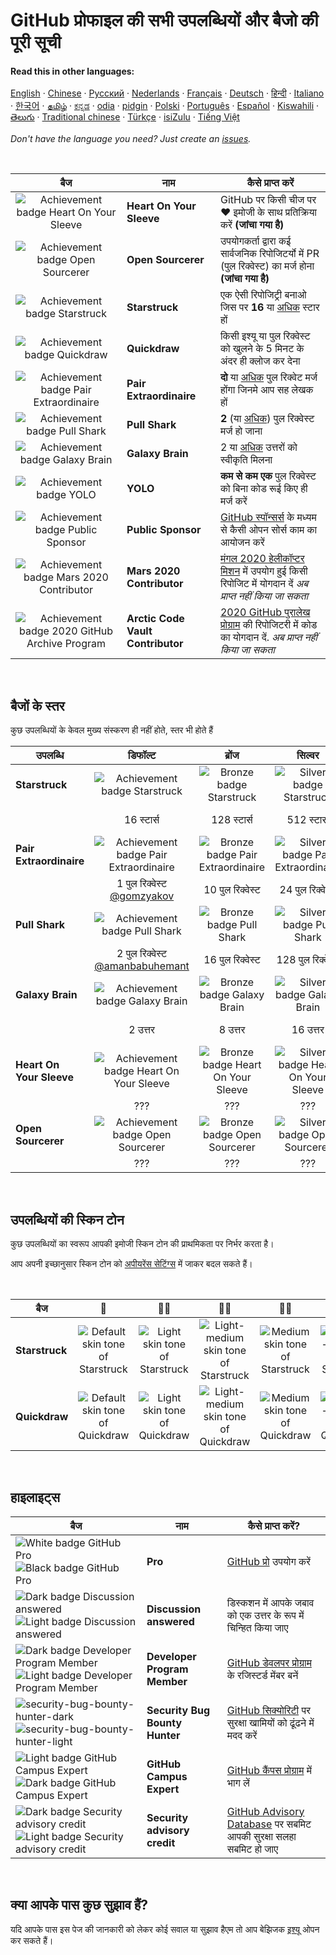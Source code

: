 # GitHub प्रोफाइल की सभी उपलब्धियों और बैजो की पूरी सूची

#### Read this in other languages:

[English](../../README.md)
&middot; [Chinese](../../lang/chinese/README.md)
&middot; [Русский](../../lang/russian/README.md)
&middot; [Nederlands](../../lang/dutch/README.md)
&middot; [Français](../../lang/french/README.md)
&middot; [Deutsch](../../lang/german/README.md)
&middot; [हिन्दी](../../lang/hindi/README.md)
&middot; [Italiano](../../lang/italian/README.md)
&middot; [한국어](lang/korean/README.md) 
&middot; [தமிழ்](lang/tamil/README.md) 
&middot; [ಕನ್ನಡ](../../lang/kannada/README.md)
&middot; [odia](../../lang/odia/README.md)
&middot; [pidgin](../../lang/pidgin/README.md)
&middot; [Polski](../../lang/polish/README.md)
&middot; [Português](../../lang/portuguese/README.md)
&middot; [Español](../../lang/spanish/README.md)
&middot; [Kiswahili](../../lang/swahili/README.md)
&middot; [తెలుగు](../../lang/telugu/README.md)
&middot; [Traditional chinese](../../lang/traditional-chinese/README.md)
&middot; [Türkçe](../../lang/turkish/README.md)
&middot; [isiZulu](../../lang/zulu/README.md)
&middot; [Tiếng Việt](../../lang/vietnamese/README.md)

_Don't have the language you need? Just create an [issues](https://github.com/gomzyakov/achievements/issues)._

<br>

| बैज | नाम | कैसे प्राप्त करें                                                                                                                                                       |
| :---: | --- |------------------------------------------------------------------------------------------------------------------------------------------------------------------|
| ![Achievement badge Heart On Your Sleeve](https://github.githubassets.com/images/modules/profile/achievements/heart-on-your-sleeve-default.png) | **Heart On Your Sleeve** | GitHub पर किसी चीज पर ❤️ इमोजी के साथ प्रतिक्रिया करें **(जांचा गया है)**|
| ![Achievement badge Open Sourcerer](https://github.githubassets.com/images/modules/profile/achievements/open-sourcerer-default.png) | **Open Sourcerer** | उपयोगकर्ता द्वारा कई सार्वजनिक रिपोजिटर्यो में PR (पुल रिक्वेस्ट) का मर्ज होना **(जांचा गया है)**  |
| ![Achievement badge Starstruck](https://github.githubassets.com/images/modules/profile/achievements/starstruck-default.png) | **Starstruck** | एक ऐसी रिपोजिट्री बनाओ जिस पर **16** या [अधिक](#बैजों-के-स्तर) स्टार हों |
| ![Achievement badge Quickdraw](https://github.githubassets.com/images/modules/profile/achievements/quickdraw-default.png) | **Quickdraw** | किसी इश्यू या पुल रिक्वेस्ट को खुलने के 5 मिनट के अंदर ही क्लोज कर देना |
| ![Achievement badge Pair Extraordinaire](https://github.githubassets.com/images/modules/profile/achievements/pair-extraordinaire-default.png) | **Pair Extraordinaire** | **दो** या [अधिक](#बैजों-के-स्तर) पुल रिक्वेट मर्ज होंगा जिनमे आप सह लेखक हों                                                                                             |
| ![Achievement badge Pull Shark](https://github.githubassets.com/images/modules/profile/achievements/pull-shark-default.png) | **Pull Shark** | **2** (या [अधिक](#बैजों-के-स्तर)) पुल रिक्वेस्ट मर्ज हो जाना
| ![Achievement badge Galaxy Brain](https://github.githubassets.com/images/modules/profile/achievements/galaxy-brain-default.png) | **Galaxy Brain** | 2 या [अधिक](#बैजों-के-स्तर) उत्तरों को स्वीकृति मिलना                                                                                                                     |
| ![Achievement badge YOLO](https://github.githubassets.com/images/modules/profile/achievements/yolo-default.png) | **YOLO** | **कम से कम एक** पुल रिक्वेस्ट को बिना कोड रूई किए ही मर्ज करें                                                                                                       |
| ![Achievement badge Public Sponsor](https://github.githubassets.com/images/modules/profile/achievements/public-sponsor-default.png) | **Public Sponsor** | [GitHub स्पॉन्सर्स](https://github.com/sponsors) के मध्यम से कैसी ओपन सोर्स काम का आयोजन करें                                                                                  |
| ![Achievement badge Mars 2020 Contributor](https://github.githubassets.com/images/modules/profile/achievements/mars-2020-contributor-default.png) | **Mars 2020 Contributor** | [मंगल 2020 हेलीकॉप्टर मिशन](https://github.com/readme/featured/nasa-ingenuity-helicopter) में उपयोग हुई किसी रिपोजिट में योगदान दें *अब प्राप्त नहीं किया जा सकता* |
| ![Achievement badge 2020 GitHub Archive Program](https://github.githubassets.com/images/modules/profile/achievements/arctic-code-vault-contributor-default.png) | **Arctic Code Vault Contributor** | [2020 GitHub पुरालेख प्रोग्राम](https://archiveprogram.github.com/) की रिपोजिटरी में कोड का योगदान दें. *अब प्राप्त नहीं किया जा सकता*                                 |

<br>

## बैजों के स्तर

कुछ उपलब्धियों के केवल मुख्य संस्करण ही नहीं होते, स्तर भी होते हैं


| उपलब्धि | डिफॉल्ट | ब्रोंज | सिल्वर | गोल्ड |
| --- | :---: | :---: | :---: | :---: |
| **Starstruck** | ![Achievement badge Starstruck](https://github.githubassets.com/images/modules/profile/achievements/starstruck-default.png) | ![Bronze badge Starstruck](https://github.githubassets.com/images/modules/profile/achievements/starstruck-bronze.png) | ![Silver badge Starstruck](https://github.githubassets.com/images/modules/profile/achievements/starstruck-silver.png) | ![Gold badge Starstruck](https://github.githubassets.com/images/modules/profile/achievements/starstruck-gold.png) |
| | 16 स्टार्स | 128 स्टार्स | 512 स्टार्स  | 4096 स्टार्स <br>[@torvalds](https://github.com/torvalds?achievement=starstruck&tab=achievements) |
| **Pair Extraordinaire** | ![Achievement badge Pair Extraordinaire][pe-default] | ![Bronze badge Pair Extraordinaire][pe-bronze] | ![Silver badge Pair Extraordinaire][pe-silver] | ![Gold badge Pair Extraordinaire][pe-gold] |
| | 1 पुल रिक्वेस्ट <br>[@gomzyakov](https://github.com/gomzyakov?achievement=pair-extraordinaire&tab=achievements) | 10 पुल रिक्वेस्ट | 24 पुल रिक्वेस्ट | 48 पुल रिक्वेस्ट <br>[@Rongronggg9](https://github.com/Rongronggg9?achievement=pair-extraordinaire&tab=achievements) |
| **Pull Shark** | ![Achievement badge Pull Shark][ps-default] | ![Bronze badge Pull Shark][ps-bronze] | ![Silver badge Pull Shark][ps-silver] | ![Gold badge Pull Shark][ps-gold] |
| | 2 पुल रिक्वेस्ट <br>[@amanbabuhemant](https://github.com/amanbabuhemant?achievement=pull-shark&tab=achievements) | 16 पुल रिक्वेस्ट | 128 पुल रिक्वेस्ट | 1024 पुल रिक्वेस्ट <br>[@ljharb](https://github.com/ljharb?achievement=pull-shark&tab=achievements) |
| **Galaxy Brain** | ![Achievement badge Galaxy Brain][gb-default] | ![Bronze badge Galaxy Brain][gb-bronze] | ![Silver badge Galaxy Brain][gb-silver] | ![Gold badge Galaxy Brain][gb-gold] |
| | 2 उत्तर | 8 उत्तर | 16 उत्तर | 32 उत्तर <br>[@ljharb](https://github.com/ljharb?achievement=galaxy-brain&tab=achievements) |
| **Heart On Your Sleeve** | ![Achievement badge Heart On Your Sleeve](https://github.githubassets.com/images/modules/profile/achievements/heart-on-your-sleeve-default.png) | ![Bronze badge Heart On Your Sleeve](https://github.githubassets.com/images/modules/profile/achievements/heart-on-your-sleeve-bronze.png) | ![Silver badge Heart On Your Sleeve](https://github.githubassets.com/images/modules/profile/achievements/heart-on-your-sleeve-silver.png) | ![Gold badge Heart On Your Sleeve](https://github.githubassets.com/images/modules/profile/achievements/heart-on-your-sleeve-gold.png) |
| | ??? | ??? | ??? | ??? |
| **Open Sourcerer** | ![Achievement badge Open Sourcerer](https://github.githubassets.com/images/modules/profile/achievements/open-sourcerer-default.png) | ![Bronze badge Open Sourcerer](https://github.githubassets.com/images/modules/profile/achievements/open-sourcerer-bronze.png) | ![Silver badge Open Sourcerer](https://github.githubassets.com/images/modules/profile/achievements/open-sourcerer-silver.png) | ![Gold badge Open Sourcerer](https://github.githubassets.com/images/modules/profile/achievements/open-sourcerer-gold.png) |
| | ??? | ??? | ??? | ??? |


[ss-bronze]: https://github.githubassets.com/images/modules/profile/achievements/starstruck-bronze.png
[ss-silver]: https://github.githubassets.com/images/modules/profile/achievements/starstruck-silver.png
[ss-gold]: https://github.githubassets.com/images/modules/profile/achievements/starstruck-gold.png

[pe-default]: https://github.githubassets.com/images/modules/profile/achievements/pair-extraordinaire-default.png
[pe-bronze]: https://github.githubassets.com/images/modules/profile/achievements/pair-extraordinaire-bronze.png
[pe-silver]: https://github.githubassets.com/images/modules/profile/achievements/pair-extraordinaire-silver.png
[pe-gold]: https://github.githubassets.com/images/modules/profile/achievements/pair-extraordinaire-gold.png

[ps-default]: https://github.githubassets.com/images/modules/profile/achievements/pull-shark-default.png
[ps-bronze]: https://github.githubassets.com/images/modules/profile/achievements/pull-shark-bronze.png
[ps-silver]: https://github.githubassets.com/images/modules/profile/achievements/pull-shark-silver.png
[ps-gold]: https://github.githubassets.com/images/modules/profile/achievements/pull-shark-gold.png

[gb-default]: https://github.githubassets.com/images/modules/profile/achievements/galaxy-brain-default.png
[gb-bronze]: https://github.githubassets.com/images/modules/profile/achievements/galaxy-brain-bronze.png
[gb-silver]: https://github.githubassets.com/images/modules/profile/achievements/galaxy-brain-silver.png
[gb-gold]: https://github.githubassets.com/images/modules/profile/achievements/galaxy-brain-gold.png

<br>

## उपलब्धियों की स्किन टोन

कुछ उपलब्धियों का स्वरूप आपकी इमोजी स्किन टोन की प्राथमिकता पर निर्भर करता है।

आप अपनी इच्छानुसार स्किन टोन को [अपीयरेंस सेटिंग्स](https://github.com/settings/appearance) में जाकर बदल सकते हैं।

<br>

| **बैज** | 👋 | 👋🏻 | 👋🏼 | 👋🏽 | 👋🏾 | 👋🏿 |
| --- | :---: | :---: | :---: | :---: | :---: | :---: |
| **Starstruck** | ![Default skin tone of Starstruck](https://github.githubassets.com/images/modules/profile/achievements/starstruck-default.png) | ![Light skin tone of Starstruck](https://github.githubassets.com/images/modules/profile/achievements/starstruck-default--light.png) | ![Light-medium skin tone of Starstruck](https://github.githubassets.com/images/modules/profile/achievements/starstruck-default--light-medium.png) | ![Medium skin tone of Starstruck](https://github.githubassets.com/images/modules/profile/achievements/starstruck-default--medium.png) | ![Medium-dark skin tone of Starstruck](https://github.githubassets.com/images/modules/profile/achievements/starstruck-default--medium-dark.png) | ![Dark skin tone of Starstruck](https://github.githubassets.com/images/modules/profile/achievements/starstruck-default--dark.png) |
| **Quickdraw** | ![Default skin tone of Quickdraw][q-default] | ![Light skin tone of Quickdraw][q-light] | ![Light-medium skin tone of Quickdraw][q-light-medium] | ![Medium skin tone of Quickdraw][q-medium] | ![Medium-dark skin tone of Quickdraw][q-medium-dark] | ![Dark skin tone of Quickdraw][q-dark] |

[s-light]: https://github.githubassets.com/images/modules/profile/achievements/starstruck-default--light.png
[s-light-medium]: https://github.githubassets.com/images/modules/profile/achievements/starstruck-default--light-medium.png
[s-medium]: https://github.githubassets.com/images/modules/profile/achievements/starstruck-default--medium.png
[s-medium-dark]: https://github.githubassets.com/images/modules/profile/achievements/starstruck-default--medium-dark.png
[s-dark]: https://github.githubassets.com/images/modules/profile/achievements/starstruck-default--dark.png

[q-default]: https://github.githubassets.com/images/modules/profile/achievements/quickdraw-default.png
[q-light]: https://github.githubassets.com/images/modules/profile/achievements/quickdraw-default--light.png
[q-light-medium]: https://github.githubassets.com/images/modules/profile/achievements/quickdraw-default--light-medium.png
[q-medium]: https://github.githubassets.com/images/modules/profile/achievements/quickdraw-default--medium.png
[q-medium-dark]: https://github.githubassets.com/images/modules/profile/achievements/quickdraw-default--medium-dark.png
[q-dark]: https://github.githubassets.com/images/modules/profile/achievements/quickdraw-default--dark.png

<br>

## हाइलाइट्स

| बैज | नाम | कैसे प्राप्त करें? |
| --- | --- | --- |
| ![White badge GitHub Pro](https://user-images.githubusercontent.com/65187002/173065531-57dbf8b1-7eb7-4d46-81bf-f2d18c7c9112.svg#gh-dark-mode-only)![Black badge GitHub Pro](https://user-images.githubusercontent.com/65187002/173065669-d1fdb5a7-8895-43cc-8dea-72a511a37e86.svg#gh-light-mode-only) | **Pro** | [GitHub प्रो](https://docs.github.com/en/get-started/learning-about-github/githubs-products#github-pro) उपयोग करें |
| ![Dark badge Discussion answered](https://user-images.githubusercontent.com/65187002/173078083-15a75f15-b040-4a92-8d70-561a206d9fd9.svg#gh-dark-mode-only)![Light badge Discussion answered](https://user-images.githubusercontent.com/65187002/173078106-28bea542-4620-46ee-837d-defda3e44ca6.svg#gh-light-mode-only) | **Discussion answered** | डिस्कशन में आपके जबाव को एक उत्तर के रूप में चिन्हित किया जाए |
| ![Dark badge Developer Program Member](https://user-images.githubusercontent.com/65187002/173079579-3c393d22-7a13-4e7d-87b8-341fb613d52b.svg#gh-dark-mode-only)![Light badge Developer Program Member](https://user-images.githubusercontent.com/65187002/173079614-33f43a97-1cc2-4228-85e3-ef43836e17c2.svg#gh-light-mode-only) | **Developer Program Member** | [GitHub डेवलपर प्रोग्राम](https://docs.github.com/en/developers/overview/github-developer-program) के रजिस्टर्ड मेंबर बनें |
| ![security-bug-bounty-hunter-dark](https://user-images.githubusercontent.com/65187002/173081624-93e3cf1f-50b7-45a4-82b7-1954f66368b9.svg#gh-dark-mode-only)![security-bug-bounty-hunter-light](https://user-images.githubusercontent.com/65187002/173081657-e500d72c-9247-44c2-a3d3-2deff30e1ae7.svg#gh-light-mode-only) | **Security Bug Bounty Hunter** | [GitHub सिक्योरिटी](https://bounty.github.com/) पर सुरक्षा खामियों को ढूंढने में मदद करें|
| ![Light badge GitHub Campus Expert][gce-dark]![Dark badge GitHub Campus Expert][gce-light] | **GitHub Campus Expert** | [GitHub कैंपस प्रोग्राम](https://education.github.com/experts) में भाग लें|
| ![Dark badge Security advisory credit][SAC-dark]![Light badge Security advisory credit][SAC-light] | **Security advisory credit** | [GitHub Advisory Database](https://github.com/advisories) पर सबमिट आपकी सुरक्षा सलहा सबमिट हो जाए |

[gce-dark]: https://user-images.githubusercontent.com/65187002/173082819-b3625c23-bfd6-4492-b828-56ed91c45f52.svg#gh-dark-mode-only
[gce-light]: https://user-images.githubusercontent.com/65187002/173082836-08be81fe-13b7-4acf-9096-e5241d76f237.svg#gh-light-mode-only
[SAC-dark]: https://user-images.githubusercontent.com/65187002/173084051-79a0a626-1c1a-4d60-afdf-50ad001d7b21.svg#gh-dark-mode-only
[SAC-light]: https://user-images.githubusercontent.com/65187002/173084071-5f321da2-b2a9-490b-a524-1b21fa384d7e.svg#gh-light-mode-only

<br>

## क्या आपके पास कुछ सुझाव हैं?

यदि आपके पास इस पेज की जानकारी को लेकर कोई सवाल या सुझाव हैएम तो आप बेझिजक [इश्यू](https://github.com/gomzyakov/achievements/issues) ओपन कर सकते हैं।
